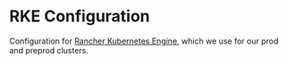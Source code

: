 # RKE Configuration
Configuration for [Rancher Kubernetes Engine](https://rke.docs.rancher.com/), which we use for our prod and preprod clusters.